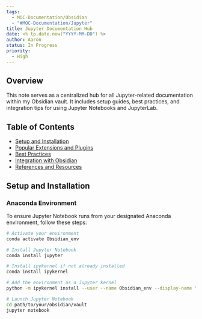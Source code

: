 ```yaml
---
tags:
  - MOC-Documentation/Obsidian
  - "#MOC-Documentation/Jupyter"
title: Jupyter Documentation Hub
date: <% tp.date.now("YYYY-MM-DD") %>
author: Aaron
status: In Progress
priority:
  - High
---
```



## Overview
This note serves as a centralized hub for all Jupyter-related documentation within my Obsidian vault. It includes setup guides, best practices, and integration tips for using Jupyter Notebooks and JupyterLab.

## Table of Contents
- [Setup and Installation](#setup-and-installation)
- [Popular Extensions and Plugins](#popular-extensions-and-plugins)
- [Best Practices](#best-practices)
- [Integration with Obsidian](#integration-with-obsidian)
- [References and Resources](#references-and-resources)

## Setup and Installation

### Anaconda Environment
To ensure Jupyter Notebook runs from your designated Anaconda environment, follow these steps:

```bash
# Activate your environment
conda activate Obsidian_env

# Install Jupyter Notebook
conda install jupyter

# Install ipykernel if not already installed
conda install ipykernel

# Add the environment as a Jupyter kernel
python -m ipykernel install --user --name Obsidian_env --display-name "Python (Obsidian_env)"

# Launch Jupyter Notebook
cd path/to/your/obsidian/vault
jupyter notebook
